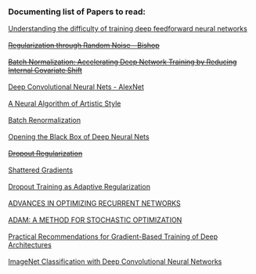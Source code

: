### Documenting list of Papers to read:

[Understanding the difficulty of training deep feedforward neural networks](http://jmlr.org/proceedings/papers/v9/glorot10a/glorot10a.pdf)
<br/><br/>
<strike>[Regularization through Random Noise - Bishop](https://www.microsoft.com/en-us/research/wp-content/uploads/2016/02/bishop-tikhonov-nc-95.pdf)</strike>
<br/><br/>
<strike>[Batch Normalization: Accelerating Deep Network Training by Reducing Internal Covariate Shift](https://arxiv.org/pdf/1502.03167.pdf)</strike>
<br/><br/>
[Deep Convolutional Neural Nets - AlexNet](https://www.nvidia.cn/content/tesla/pdf/machine-learning/imagenet-classification-with-deep-convolutional-nn.pdf)
<br/><br/>
[A Neural Algorithm of Artistic Style](https://arxiv.org/abs/1508.06576)
<br/><br/>
[Batch Renormalization](https://arxiv.org/pdf/1702.03275.pdf)
<br/><br/>
[Opening the Black Box of Deep Neural Nets](https://arxiv.org/pdf/1703.00810.pdf)
<br/><br/>
<strike>[Dropout Regularization](http://www.cs.toronto.edu/~rsalakhu/papers/srivastava14a.pdf)</strike>
<br/><br/>
[Shattered Gradients](https://arxiv.org/pdf/1702.08591.pdf)
<br/><br/>
[Dropout Training as Adaptive Regularization](http://papers.nips.cc/paper/4882-dropout-training-as-adaptive-regularization.pdf)
<br/><br/>
[ADVANCES IN OPTIMIZING RECURRENT NETWORKS](https://arxiv.org/pdf/1212.0901v2.pdf)
<br/><br/>
[ADAM: A METHOD FOR STOCHASTIC OPTIMIZATION](https://arxiv.org/pdf/1412.6980.pdf)
<br/><br/>
[Practical Recommendations for Gradient-Based Training of Deep Architectures](https://arxiv.org/pdf/1206.5533v2.pdf)
<br/><br/>
[ImageNet Classification with Deep Convolutional Neural Networks](http://papers.nips.cc/paper/4824-imagenet-classification-with-deep-convolutional-neural-networks.pdf)
